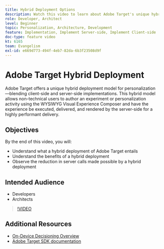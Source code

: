 ```yaml
---
title: Hybrid Deployment Options
description: Watch this video to learn about Adobe Target's unique hybrid deployment model for personalization—blending client-side and server-side implementations.
role: Developer, Architect
level: Beginner
topic: Personalization, Architecture, Development
feature: Implementation, Implement Server-side, Implement Client-side
doc-type: feature video
kt: 6165
team: Evangelism
exl-id: e669d773-494f-4eb7-82da-6b3f23508d9f
---
```

# Adobe Target Hybrid Deployment

Adobe Target offers a unique hybrid deployment model for personalization—blending client-side and server-side implementations. This hybrid model allows non-technical users to author an experiment or personalization activity using the WYSIWYG Visual Experience Composer and have the experience be executed, delivered, and rendered by the server-side for a highly performant delivery. 

## Objectives

By the end of this video, you will:

* Understand what a hybrid deployment of Adobe Target entails
* Understand the benefits of a hybrid deployment
* Observe the reduction in server calls made possible by a hybrid deployment

## Intended Audience

* Developers
* Architects

>[!VIDEO](https://video.tv.adobe.com/v/41698/?quality=12)

## Additional Resources

* [On-Device Decisioning Overview](https://experienceleague.adobe.com/docs/target-learn/tutorials/implementation/on-device-decisioning-overview.html?lang=en#implementation)
* [Adobe Target SDK documentation](https://adobetarget-sdks.gitbook.io/docs/on-device-decisioning/introduction-to-on-device-decisioning)
